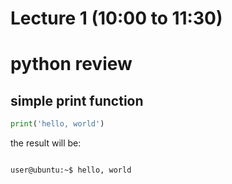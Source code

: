 # Lecture 1 (10:00 to 11:30)

# python review

## simple print function

```python
print('hello, world')
```
the result will be:

```terminal

user@ubuntu:~$ hello, world

```
